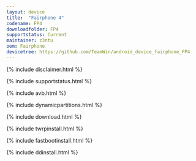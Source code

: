 ```yaml
---
layout: device
title:  "Fairphone 4"
codename: FP4
downloadfolder: FP4
supportstatus: Current
maintainer: z3ntu
oem: Fairphone
devicetree: https://github.com/TeamWin/android_device_fairphone_FP4
---
```


{% include disclaimer.html %}

{% include supportstatus.html %}

{% include avb.html %}

{% include dynamicpartitions.html %}

{% include download.html %}

{% include twrpinstall.html %}

{% include fastbootinstall.html %}

{% include ddinstall.html %}
